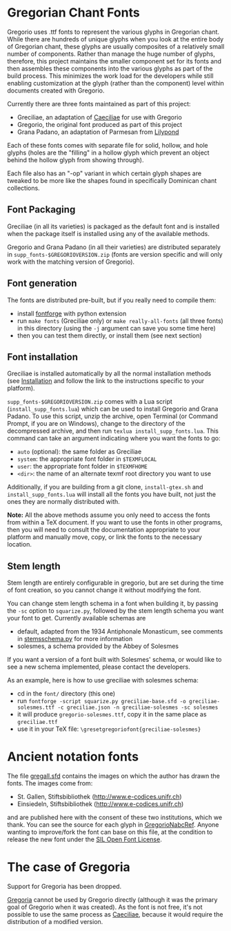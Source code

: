 # Gregorian Chant Fonts

Gregorio uses .ttf fonts to represent the various glyphs in Gregorian chant.  While there are hundreds of unique glyphs when you look at the entire body of Gregorian chant, these glyphs are usually composites of a relatively small number of components.  Rather than manage the huge number of glyphs, therefore, this project maintains the smaller component set for its fonts and then assembles these components into the various glyphs as part of the build process.  This minimizes the work load for the developers while still enabling customization at the glyph (rather than the component) level within documents created with Gregorio.

Currently there are three fonts maintained as part of this project:

 * Greciliae, an adaptation of [Caeciliae](http://marello.org/caeciliae/) for use with Gregorio
 * Gregorio, the original font produced as part of this project
 * Grana Padano, an adaptation of Parmesan from [Lilypond](http://www.lilypond.org/index.html)

Each of these fonts comes with separate file for solid, hollow, and hole glyphs (holes are the "filling" in a hollow glyph which prevent an object behind the hollow glyph from showing through).

Each file also has an "-op" variant in which certain glyph shapes are tweaked to be more like the shapes found in specifically Dominican chant collections.

## Font Packaging

Greciliae (in all its varieties) is packaged as the default font and is installed when the package itself is installed using any of the available methods.

Gregorio and Grana Padano (in all their varieties) are distributed separately in `supp_fonts-$GREGORIOVERSION.zip` (fonts are version specific and will only work with the matching version of Gregorio).

## Font generation

 The fonts are distributed pre-built, but if you really need to compile them:

 * install [fontforge](http://fontforge.github.io) with python extension
 * run `make fonts` (Greciliae only) or `make really-all-fonts` (all three fonts) in this directory (using the `-j` argument can save you some time here)
 * then you can test them directly, or install them (see next section)

## Font installation

Greciliae is installed automatically by all the normal installation methods (see [Installation](http://gregorio-project.github.io/installation.html) and follow the link to the instructions specific to your platform).

`supp_fonts-$GREGORIOVERSION.zip` comes with a Lua script (`install_supp_fonts.lua`) which can be used to install Gregorio and Grana Padano.  To use this script, unzip the archive, open Terminal (or Command Prompt, if you are on Windows), change to the directory of the decompressed archive, and then run `texlua install_supp_fonts.lua`.  This command can take an argument indicating where you want the fonts to go:

 * `auto` (optional): the same folder as Greciliae
 * `system`: the appropriate font folder in `$TEXMFLOCAL`
 * `user`: the appropriate font folder in `$TEXMFHOME`
 * `<dir>`: the name of an alternate texmf root directory you want to use

Additionally, if you are building from a git clone, `install-gtex.sh` and `install_supp_fonts.lua` will install all the fonts you have built, not just the ones they are normally distributed with.

**Note:** All the above methods assume you only need to access the fonts from within a TeX document.  If you want to use the fonts in other programs, then you will need to consult the documentation appropriate to your platform and manually move, copy, or link the fonts to the necessary location.

## Stem length

Stem length are entirely configurable in gregorio, but are set during the time of font creation, so you cannot change it without modifying the font.

You can change stem length schema in a font when building it, by passing the `-sc` option to `squarize.py`, followed by the stem length schema you want your font to get. Currently available schemas are

- default, adapted from the 1934 Antiphonale Monasticum, see comments in [stemsschema.py](stemsschema.py) for more information
- solesmes, a schema provided by the Abbey of Solesmes

If you want a version of a font built with Solesmes' schema, or would like to see a new schema implemented, please contact the developers.

As an example, here is how to use greciliae with solesmes schema:

- cd in the `font/` directory (this one)
- run `fontforge -script squarize.py greciliae-base.sfd -o greciliae-solesmes.ttf -c greciliae.json -n greciliae-solesmes -sc solesmes`
- it will produce `gregorio-solesmes.ttf`, copy it in the same place as `greciliae.ttf`
- use it in your TeX file: `\gresetgregoriofont{greciliae-solesmes}`

# Ancient notation fonts

The file [gregall.sfd](gregall.sfd) contains the images on which the author has drawn the fonts. The images come from:

- St. Gallen, Stiftsbibliothek (http://www.e-codices.unifr.ch)
- Einsiedeln, Stiftsbibliothek (http://www.e-codices.unifr.ch)

and are published here with the consent of these two institutions, which we thank. You can see the source for each glyph in [GregorioNabcRef](../doc/GregorioNabcRef.tex). Anyone wanting to improve/fork the font can base on this file, at the condition to release the new font under the [SIL Open Font License](http://scripts.sil.org/cms/scripts/page.php?site_id=nrsi&id=OFL).

# The case of Gregoria

Support for Gregoria has been dropped.

[Gregoria](http://www.anatoletype.net/projects/gregoria) cannot be used by Gregorio directly (although it was the primary goal of Gregorio when it was created). As the font is not free, it's not possible to use the same process as [Caeciliae](http://marello.org/caeciliae/), because it would require the distribution of a modified version.
